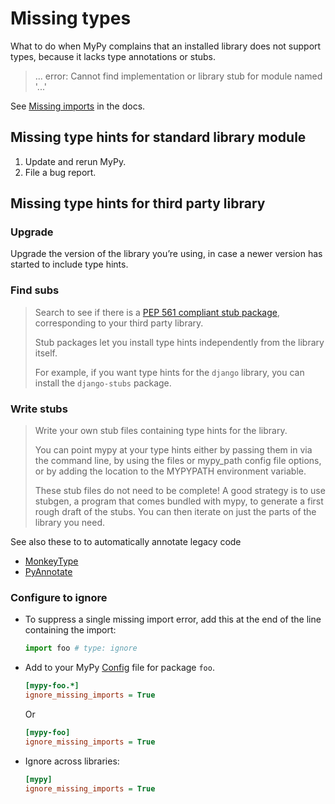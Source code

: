 # Missing types

What to do when MyPy complains that an installed library does not support types, because it lacks type annotations or stubs.

> ... error: Cannot find implementation or library stub for module named '...'

See [Missing imports](https://mypy.readthedocs.io/en/latest/running_mypy.html#missing-imports) in the docs.


## Missing type hints for standard library module

1. Update and rerun MyPy.
2. File a bug report.


## Missing type hints for third party library

### Upgrade

Upgrade the version of the library you’re using, in case a newer version has started to include type hints.

### Find subs

> Search to see if there is a [PEP 561 compliant stub package](https://mypy.readthedocs.io/en/latest/installed_packages.html#installed-packages), corresponding to your third party library.
>
> Stub packages let you install type hints independently from the library itself. 
>
> For example, if you want type hints for the `django` library, you can install the `django-stubs` package.

### Write stubs

> Write your own stub files containing type hints for the library.
> 
> You can point mypy at your type hints either by passing them in via the command line, by using the files or mypy_path config file options, or by adding the location to the MYPYPATH environment variable.
> 
> These stub files do not need to be complete! A good strategy is to use stubgen, a program that comes bundled with mypy, to generate a first rough draft of the stubs. You can then iterate on just the parts of the library you need.

See also these to to automatically annotate legacy code

- [MonkeyType](https://monkeytype.readthedocs.io/en/latest/index.html)
- [PyAnnotate](https://github.com/dropbox/pyannotate)

### Configure to ignore

- To suppress a single missing import error, add this at the end of the line containing the import:
    ```python
    import foo # type: ignore
    ```
- Add to your MyPy [Config](config.md) file for package `foo`.
    ```ini
    [mypy-foo.*]
    ignore_missing_imports = True
    ```
    Or
    ```ini
    [mypy-foo]
    ignore_missing_imports = True
    ```
- Ignore across libraries:
    ```ini
    [mypy]
    ignore_missing_imports = True
    ```
